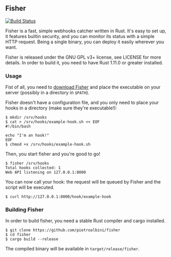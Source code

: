 ## Fisher

[![Build Status](https://travis-ci.org/pietroalbini/fisher.svg?branch=master)](https://travis-ci.org/pietroalbini/fisher)

Fisher is a fast, simple webhooks catcher written in Rust. It's easy to set
up, it features builtin security, and you can monitor its status with a simple
HTTP request. Being a single binary, you can deploy it easily wherever you
want.

Fisher is released under the GNU GPL v3+ license, see LICENSE for more details.
In order to build it, you need to have Rust 1.11.0 or greater installed.

### Usage

Fist of all, you need to [download Fisher][download] and place the executable
on your server (possibly in a directory in `$PATH`).

Fisher doesn't have a configuration file, and you only need to place your hooks
in a directory (make sure they're executable!):

```
$ mkdir /srv/hooks
$ cat > /srv/hooks/example-hook.sh << EOF
#!/bin/bash

echo "I'm an hook!"
EOF
$ chmod +x /srv/hooks/example-hook.sh
```

Then, you start fisher and you're good to go!

```
$ fisher /srv/hooks
Total hooks collected: 1
Web API listening on 127.0.0.1:8000
```

You can now call your hook: the request will be queued by Fisher and the script
will be executed.

```
$ curl http://127.0.0.1:8000/hook/example-hook
```

### Building Fisher

In order to build fisher, you need a stable Rust compiler and cargo installed.

```
$ git clone https://github.com/pietroalbini/fisher
$ cd fisher
$ cargo build --release
```

The compiled binary will be available in `target/release/fisher`.

[download]: https://files.pietroalbini.io/releases/fisher

